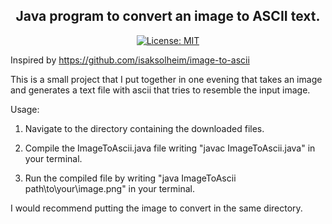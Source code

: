 
<div align="center">

## Java program to convert an image to ASCII text.




[![License: MIT](https://img.shields.io/badge/License-MIT-yellow.svg)](https://opensource.org/licenses/MIT)

</div>


Inspired by https://github.com/isaksolheim/image-to-ascii

This is a small project that I put together in one evening that takes an image and generates a text file with ascii that tries to resemble the input image.

Usage:

1. Navigate to the directory containing the downloaded files.

2. Compile the ImageToAscii.java file writing "javac ImageToAscii.java" in your terminal.

3. Run the compiled file by writing "java ImageToAscii path\to\your\image.png" in your terminal.

I would recommend putting the image to convert in the same directory.





